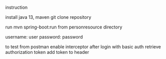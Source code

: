 instruction

install java 13, maven 
git clone repository

run mvn spring-boot:run from personresource directory

username: user
password: password

to test from postman enable interceptor 
after login with basic auth retrieve authorization token 
add token to header 
